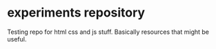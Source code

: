 # experiments repository
Testing repo for html css and js stuff.
Basically resources that might be useful.
